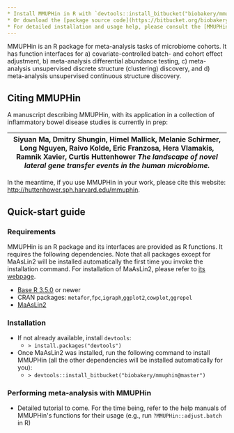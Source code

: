 ```yaml
---
* Install MMUPHin in R with `devtools::install_bitbucket("biobakery/mmuphin@master")`
* Or download the [package source code](https://bitbucket.org/biobakery/mmuphin/get/HEAD.zip)
* For detailed installation and usage help, please consult the [MMUPHin manual](https://bitbucket.org/biobakery/mmuphin/src/master/README.md)
---
```


MMUPHin is an R package for meta-analysis tasks of microbiome cohorts. It has function interfaces for a) covariate-controlled batch- and cohort effect adjustment, b) meta-analysis differential abundance testing, c) meta-analysis unsupervised discrete structure (clustering) discovery, and d) meta-analysis unsupervised continuous structure discovery. 

## Citing MMUPHin

A manuscript describing MMUPHin, with its application in a collection of inflammatory bowel disease studies is currently in prep:

|Siyuan Ma, Dmitry Shungin, Himel Mallick, Melanie Schirmer, Long Nguyen, Raivo Kolde, Eric Franzosa, Hera Vlamakis, Ramnik Xavier, Curtis Huttenhower *The landscape of novel lateral gene transfer events in the human microbiome.*|
|---|

In the meantime, if you use MMUPHin in your work, please cite this website: http://huttenhower.sph.harvard.edu/mmuphin.

## Quick-start guide

### Requirements

MMUPHin is an R package and its interfaces are provided as R functions. It requires the following dependencies. Note that all packages except for MaAsLin2 will be installed automatically the first time you invoke the installation command. For installation of MaAsLin2, please refer to [its webpage](http://huttenhower.sph.harvard.edu/maaslin2).

* [Base R 3.5.0](https://www.r-project.org/) or newer
* CRAN packages: `metafor`,`fpc`,`igraph`,`ggplot2`,`cowplot`,`ggrepel`
* [MaAsLin2](http://huttenhower.sph.harvard.edu/maaslin2)

### Installation
* If not already available, install `devtools`:
	* `> install.packages("devtools")`
* Once MaAsLin2 was installed, run the following command to install MMUPHin (all the other dependencies will be installed automatically for you):
	* `> devtools::install_bitbucket("biobakery/mmuphin@master")`

### Performing meta-analysis with MMUPHin

* Detailed tutorial to come. For the time being, refer to the help manuals of MMUPHin's functions for their usage (e.g., run `?MMUPHin::adjust.batch` in R)
